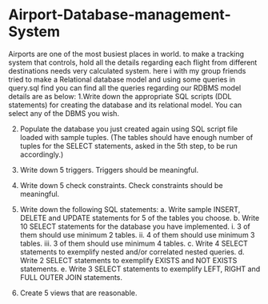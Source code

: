# Airport-Database-management-System
Airports are one of the most busiest places in world. to make a tracking system that controls, hold all the details regarding each flight from different destinations needs very calculated system. here i with my group friends tried to make a Relational database model and using some queries
in query.sql find you can find all the queries regarding our RDBMS model
details are as below:
1.Write down the appropriate SQL scripts (DDL statements) for creating the database and its
relational model. You can select any of the DBMS you wish.

2. Populate the database you just created again using SQL script file loaded with sample tuples.
(The tables should have enough number of tuples for the SELECT statements, asked in the
5th step, to be run accordingly.)

3. Write down 5 triggers. Triggers should be meaningful.

4. Write down 5 check constraints. Check constraints should be meaningful.

5. Write down the following SQL statements:
    a. Write sample INSERT, DELETE and UPDATE statements for 5 of the tables you
    choose.
    b. Write 10 SELECT statements for the database you have implemented.
          i. 3 of them should use minimum 2 tables.
          ii. 4 of them should use minimum 3 tables.
          iii. 3 of them should use minimum 4 tables.
    c. Write 4 SELECT statements to exemplify nested and/or correlated nested queries.
    d. Write 2 SELECT statements to exemplify EXISTS and NOT EXISTS statements.
    e. Write 3 SELECT statements to exemplify LEFT, RIGHT and FULL OUTER JOIN
    statements.

6. Create 5 views that are reasonable.
